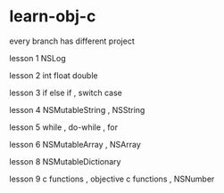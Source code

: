 # learn-obj-c

every branch has different project

lesson 1 NSLog

lesson 2 int float double

lesson 3 if else if , switch case

lesson 4 NSMutableString , NSString

lesson 5 while , do-while , for

lesson 6 NSMutableArray , NSArray

lesson 8 NSMutableDictionary

lesson 9  c functions , objective c functions , NSNumber 
